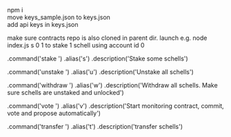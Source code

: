 npm i \
move keys_sample.json to keys.json\
add api keys in keys.json

make sure contracts repo is also cloned in parent dir.
launch e.g. node index.js s 0 1 to stake 1 schell using account id 0

.command('stake <accountId> <amount>')
.alias('s')
.description('Stake some schells')

.command('unstake <accountId>')
.alias('u')
.description('Unstake all schells')

.command('withdraw <accountId>')
.alias('w')
.description('Withdraw all schells. Make sure schells are unstaked and unlocked')

.command('vote <accountId> <api>')
.alias('v')
.description('Start monitoring contract, commit, vote and propose automatically')


.command('transfer <to> <amount> <from>')
.alias('t')
.description('transfer schells')
